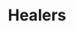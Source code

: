 ---
title: "Healers"
aliases:
    - /guilds/healers/
menu:
    lists:
        parent: "arcane-guilds"
---